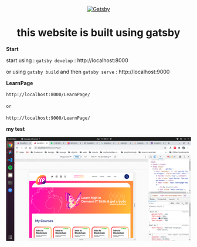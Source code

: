 <p align="center">
  <a href="https://www.gatsbyjs.com/?utm_source=starter&utm_medium=readme&utm_campaign=minimal-starter">
    <img alt="Gatsby" src="https://www.gatsbyjs.com/Gatsby-Monogram.svg" width="60" />
  </a>
</p>

<h1 align="center">
  this website is built using gatsby
</h1>

**Start** 
   
   start using : `gatsby develop` : http://localhost:8000

   or using `gatsby build` and then `gatsby serve` : http://localhost:9000

**LearnPage**

    http://localhost:8000/LearnPage/

    or

    http://localhost:9000/LearnPage/
**my test**

![test](mytest.png "mytest")